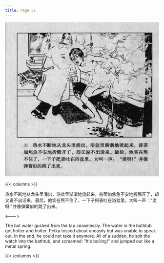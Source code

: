 ```yaml
---
title: Page 31
---
```


![biao page](./../../images/biao/seifert0726_biao_0035_031.jpg)

{{< columns >}}

热水不断地从龙头里涌出，浴盆里渐渐地烫起来，彼蒂加焦急不安地折腾开了，却又说不出话来。最后，他实在熬不住了，一下子把表吐在浴盆里，大叫一声："烫呀!"并像弹簧似的跳了出来。

<--->

The hot water gushed from the tap ceaselessly. The water in the bathtub got hotter and hotter. Petka tossed about uneasily but was unable to speak out. In the end, he could not take it anymore. All of a sudden, he spit the watch into the bathtub, and screamed: "It's boiling!" and jumped out like a metal spring.

{{< /columns >}}
